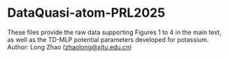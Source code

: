 # DataQuasi-atom-PRL2025
These files provide the raw data supporting Figures 1 to 4 in the main text, as well as the TD-MLP potential parameters developed for potassium.
Author: Long Zhao (zhaolong@xjtu.edu.cn)
